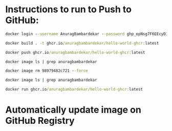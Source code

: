 # Instructions to run to Push to GitHub:
```cmd
docker login --username AnuragBambardekar --password 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 ghcr.io  
```

```cmd
docker build . -t ghcr.io/anuragbambardekar/hello-world-ghcr:latest
```
```cmd
docker push ghcr.io/anuragbambardekar/hello-world-ghcr:latest
```
```cmd
docker image ls | grep anuragbambardekar
```
```cmd
docker image rm 98979482c721 --force
```
```cmd
docker image ls | grep anuragbambardekar
```
```cmd
docker run ghcr.io/anuragbambardekar/hello-world-ghcr:latest
```

# Automatically update image on GitHub Registry

